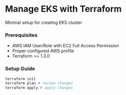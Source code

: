 # Manage EKS with Terraform

Minimal setup for creating EKS cluster

### Prerequisites

- AWS IAM User/Role with EC2 Full Access Permission
- Proper configured AWS profile
- Terraform >= 1.3.0

### Setup Guide

```bash
terraform init
terraform plan # review changes
terraform apply # apply changes
```
